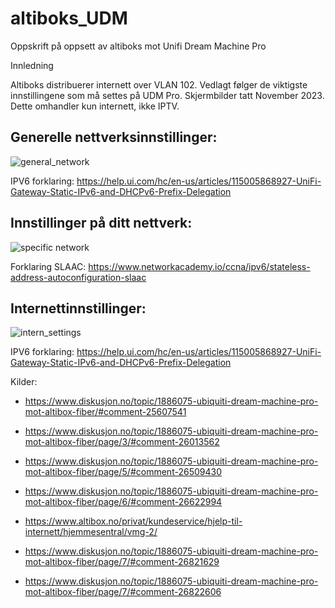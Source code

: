 # altiboks_UDM
Oppskrift på oppsett av altiboks mot Unifi Dream Machine Pro

Innledning

Altiboks distribuerer internett over VLAN 102. Vedlagt følger de viktigste innstillingene som må settes på UDM Pro. Skjermbilder tatt November 2023. Dette omhandler kun internett, ikke IPTV.

## Generelle nettverksinnstillinger:
![general_network](https://github.com/fborch/altiboks_UDM/assets/14937023/7cfe0a22-e038-49ff-9b6e-8879377f8650)

IPV6 forklaring: https://help.ui.com/hc/en-us/articles/115005868927-UniFi-Gateway-Static-IPv6-and-DHCPv6-Prefix-Delegation

## Innstillinger på ditt nettverk:
![specific network](https://github.com/fborch/altiboks_UDM/assets/14937023/7e0461eb-6d1f-4048-8226-9af1041a67df)

Forklaring SLAAC: https://www.networkacademy.io/ccna/ipv6/stateless-address-autoconfiguration-slaac

## Internettinnstillinger:
![intern_settings](https://github.com/fborch/altiboks_UDM/assets/14937023/af7c9c47-62b1-45db-bfdd-75c72f51b103)

IPV6 forklaring: https://help.ui.com/hc/en-us/articles/115005868927-UniFi-Gateway-Static-IPv6-and-DHCPv6-Prefix-Delegation

Kilder:


* https://www.diskusjon.no/topic/1886075-ubiquiti-dream-machine-pro-mot-altibox-fiber/#comment-25607541

* https://www.diskusjon.no/topic/1886075-ubiquiti-dream-machine-pro-mot-altibox-fiber/page/3/#comment-26013562

* https://www.diskusjon.no/topic/1886075-ubiquiti-dream-machine-pro-mot-altibox-fiber/page/5/#comment-26509430

* https://www.diskusjon.no/topic/1886075-ubiquiti-dream-machine-pro-mot-altibox-fiber/page/6/#comment-26622994

* https://www.altibox.no/privat/kundeservice/hjelp-til-internett/hjemmesentral/vmg-2/

* https://www.diskusjon.no/topic/1886075-ubiquiti-dream-machine-pro-mot-altibox-fiber/page/7/#comment-26821629

* https://www.diskusjon.no/topic/1886075-ubiquiti-dream-machine-pro-mot-altibox-fiber/page/7/#comment-26822606
